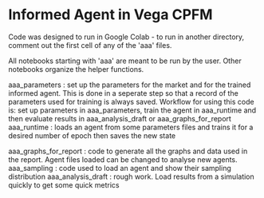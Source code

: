 # Informed Agent in Vega CPFM

Code was designed to run in Google Colab - to run in another directory, comment out the first cell of any of the 'aaa' files.

All notebooks starting with 'aaa' are meant to be run by the user. Other notebooks organize the helper functions.

aaa_parameters : set up the parameters for the market and for the trained informed agent. This is done in a seperate step so that a record of the parameters used for training is always saved. Workflow for using this code is: set up parameters in aaa_parameters, train the agent in aaa_runtime and then evaluate results in aaa_analysis_draft or aaa_graphs_for_report
aaa_runtime : loads an agent from some parameters files and trains it for a desired number of epoch then saves the new state

aaa_graphs_for_report : code to generate all the graphs and data used in the report. Agent files loaded can be changed to analyse new agents. 
aaa_sampling : code used to load an agent and show their sampling distribution
aaa_analysis_draft : rough work. Load results from a simulation quickly to get some quick metrics

